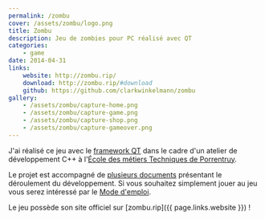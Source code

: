 ```yaml
---
permalink: /zombu
cover: /assets/zombu/logo.png
title: Zombu
description: Jeu de zombies pour PC réalisé avec QT
categories:
    - game
date: 2014-04-31
links:
    website: http://zombu.rip/
    download: http://zombu.rip/#download
    github: https://github.com/clarkwinkelmann/zombu
gallery:
    - /assets/zombu/capture-home.png
    - /assets/zombu/capture-game.png
    - /assets/zombu/capture-shop.png
    - /assets/zombu/capture-gameover.png
---
```


J'ai réalisé ce jeu avec le [framework QT](http://qt-project.org/) dans le cadre d'un atelier de développement C++ à l'[École des métiers Techniques de Porrentruy](http://cpp.ch/).

Le projet est accompagné de [plusieurs documents](https://github.com/clarkwinkelmann/zombu/tree/master/doc) présentant le déroulement du développement.
Si vous souhaitez simplement jouer au jeu vous serez intéressé par le [Mode d'emploi](https://github.com/clarkwinkelmann/zombu/releases/download/v1.0/Mode_demploi.pdf).

Le jeu possède son site officiel sur [zombu.rip]({{ page.links.website }}) !